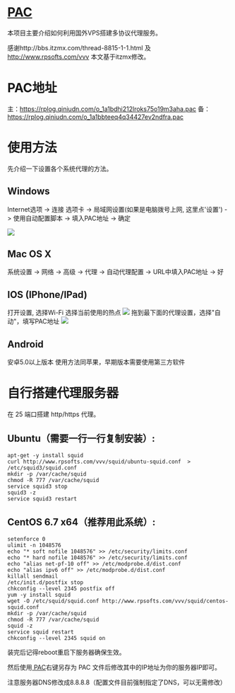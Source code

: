 [PAC](http://www.rpsofts.com/vvv)
=======
本项目主要介绍如何利用国外VPS搭建多协议代理服务。

感谢http://bbs.itzmx.com/thread-8815-1-1.html  及 http://www.rpsofts.com/vvv  本文基于itzmx修改。

# PAC地址
主：https://rplog.qiniudn.com/o_1a1bdhi212lroks75o19m3aha.pac
备：https://rplog.qiniudn.com/o_1a1bbteeq4q34427ev2ndfra.pac
# 使用方法
先介绍一下设置各个系统代理的方法。
## Windows
Internet选项 -> 连接 选项卡 -> 局域网设置(如果是电脑拨号上网, 这里点'设置') -> 
使用自动配置脚本 -> 填入PAC地址 -> 确定

![](http://rplog.qiniudn.com/o_1a1begcb49dn1f151fih19se1jsla.jpg)
## Mac OS X
系统设置 -> 网络 -> 高级 -> 代理 -> 自动代理配置 -> URL中填入PAC地址 -> 好

## IOS (IPhone/IPad)
打开设置, 选择Wi-Fi
选择当前使用的热点
![](http://i3.tietuku.com/2204fd1ef2747bd4.png)
拖到最下面的代理设置，选择"自动"，填写PAC地址 
![](http://i3.tietuku.com/a5a70098da4ea3f0.png)
## Android
安卓5.0以上版本 使用方法同苹果，早期版本需要使用第三方软件

自行搭建代理服务器
==============
在 25 端口搭建 http/https 代理。


Ubuntu（需要一行一行复制安装）:
-------
	apt-get -y install squid
	curl http://www.rpsofts.com/vvv/squid/ubuntu-squid.conf  > /etc/squid3/squid.conf
	mkdir -p /var/cache/squid
	chmod -R 777 /var/cache/squid
	service squid3 stop
	squid3 -z
	service squid3 restart


CentOS 6.7 x64（推荐用此系统）:
-------
	setenforce 0
	ulimit -n 1048576
	echo "* soft nofile 1048576" >> /etc/security/limits.conf
	echo "* hard nofile 1048576" >> /etc/security/limits.conf
	echo "alias net-pf-10 off" >> /etc/modprobe.d/dist.conf
	echo "alias ipv6 off" >> /etc/modprobe.d/dist.conf
	killall sendmail
	/etc/init.d/postfix stop
	chkconfig --level 2345 postfix off
	yum -y install squid
	wget -O /etc/squid/squid.conf http://www.rpsofts.com/vvv/squid/centos-squid.conf
	mkdir -p /var/cache/squid
	chmod -R 777 /var/cache/squid
	squid -z
	service squid restart
	chkconfig --level 2345 squid on


装完后记得reboot重启下服务器确保生效。

然后使用[ PAC](https://rplog.qiniudn.com/o_1a1bdhi212lroks75o19m3aha.pac " PAC")右键另存为 PAC 文件后修改其中的IP地址为你的服务器IP即可。

注意服务器DNS修改成8.8.8.8（配置文件目前强制指定了DNS，可以无需修改）
